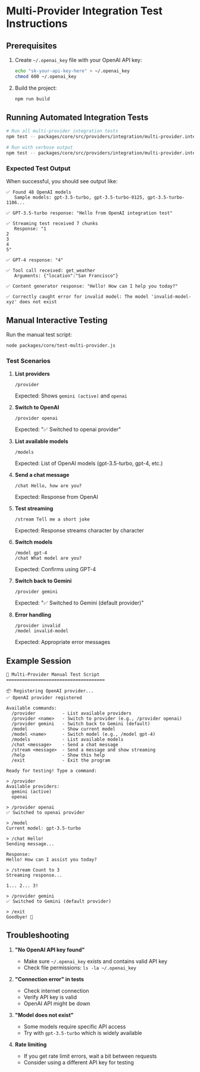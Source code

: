 # Multi-Provider Integration Test Instructions

## Prerequisites

1. Create `~/.openai_key` file with your OpenAI API key:

   ```bash
   echo "sk-your-api-key-here" > ~/.openai_key
   chmod 600 ~/.openai_key
   ```

2. Build the project:
   ```bash
   npm run build
   ```

## Running Automated Integration Tests

```bash
# Run all multi-provider integration tests
npm test -- packages/core/src/providers/integration/multi-provider.integration.test.ts

# Run with verbose output
npm test -- packages/core/src/providers/integration/multi-provider.integration.test.ts --reporter=verbose
```

### Expected Test Output

When successful, you should see output like:

```
✅ Found 48 OpenAI models
   Sample models: gpt-3.5-turbo, gpt-3.5-turbo-0125, gpt-3.5-turbo-1106...

✅ GPT-3.5-turbo response: "Hello from OpenAI integration test"

✅ Streaming test received 7 chunks
   Response: "1
2
3
4
5"

✅ GPT-4 response: "4"

✅ Tool call received: get_weather
   Arguments: {"location":"San Francisco"}

✅ Content generator response: "Hello! How can I help you today?"

✅ Correctly caught error for invalid model: The model 'invalid-model-xyz' does not exist
```

## Manual Interactive Testing

Run the manual test script:

```bash
node packages/core/test-multi-provider.js
```

### Test Scenarios

1. **List providers**

   ```
   /provider
   ```

   Expected: Shows `gemini (active)` and `openai`

2. **Switch to OpenAI**

   ```
   /provider openai
   ```

   Expected: "✅ Switched to openai provider"

3. **List available models**

   ```
   /models
   ```

   Expected: List of OpenAI models (gpt-3.5-turbo, gpt-4, etc.)

4. **Send a chat message**

   ```
   /chat Hello, how are you?
   ```

   Expected: Response from OpenAI

5. **Test streaming**

   ```
   /stream Tell me a short joke
   ```

   Expected: Response streams character by character

6. **Switch models**

   ```
   /model gpt-4
   /chat What model are you?
   ```

   Expected: Confirms using GPT-4

7. **Switch back to Gemini**

   ```
   /provider gemini
   ```

   Expected: "✅ Switched to Gemini (default provider)"

8. **Error handling**
   ```
   /provider invalid
   /model invalid-model
   ```
   Expected: Appropriate error messages

## Example Session

```
🚀 Multi-Provider Manual Test Script
=====================================

📦 Registering OpenAI provider...
✅ OpenAI provider registered

Available commands:
  /provider          - List available providers
  /provider <name>   - Switch to provider (e.g., /provider openai)
  /provider gemini   - Switch back to Gemini (default)
  /model             - Show current model
  /model <name>      - Switch model (e.g., /model gpt-4)
  /models            - List available models
  /chat <message>    - Send a chat message
  /stream <message>  - Send a message and show streaming
  /help              - Show this help
  /exit              - Exit the program

Ready for testing! Type a command:

> /provider
Available providers:
  gemini (active)
  openai

> /provider openai
✅ Switched to openai provider

> /model
Current model: gpt-3.5-turbo

> /chat Hello!
Sending message...

Response:
Hello! How can I assist you today?

> /stream Count to 3
Streaming response...

1... 2... 3!

> /provider gemini
✅ Switched to Gemini (default provider)

> /exit
Goodbye! 👋
```

## Troubleshooting

1. **"No OpenAI API key found"**
   - Make sure `~/.openai_key` exists and contains valid API key
   - Check file permissions: `ls -la ~/.openai_key`

2. **"Connection error" in tests**
   - Check internet connection
   - Verify API key is valid
   - OpenAI API might be down

3. **"Model does not exist"**
   - Some models require specific API access
   - Try with `gpt-3.5-turbo` which is widely available

4. **Rate limiting**
   - If you get rate limit errors, wait a bit between requests
   - Consider using a different API key for testing
